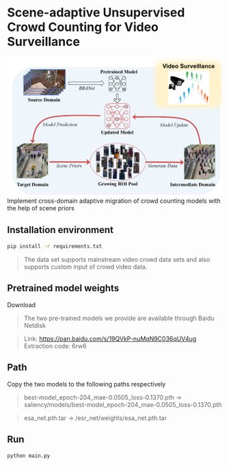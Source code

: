 # Scene-adaptive Unsupervised Crowd Counting for Video Surveillance 


![image-20240509105906087.png](teaser%2Fimage-20240509105906087.png)
Implement cross-domain adaptive migration of crowd counting models with the help of scene priors


## Installation environment

```sh
pip install -r requirements.txt
```

>The data set supports mainstream video crowd data sets and also supports custom input of crowd video data.



## Pretrained model weights

Download
>The two pre-trained models we provide are available through Baidu Netdisk

>Link: https://pan.baidu.com/s/19QVkP-nuMqN9C036qUV4ug 
>Extraction code: 6rw6


## Path
Copy the two models to the following paths respectively

>best-model_epoch-204_mae-0.0505_loss-0.1370.pth -> saliency/models/best-model_epoch-204_mae-0.0505_loss-0.1370.pth

>esa_net.pth.tar -> /esr_net/weights/esa_net.pth.tar



## Run

```sh
python main.py
```

